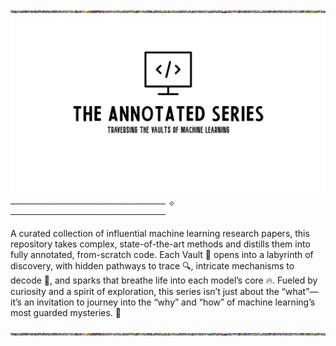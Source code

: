 
<div align="center">
    <img src="/Di1U.gif" alt="Description of GIF style="width:110%; height:20px;">
</div>


<div align="center">
    <img src="Figs/Logo.jpg" alt="The Annotated Series Logo" style="width:100%; height:290px;">
</div>
───────────────────────── ✧ ─────────────────────────

A curated collection of influential machine learning research papers, this repository takes complex, state-of-the-art methods and distills them into fully annotated, from-scratch code. Each Vault 🔐 opens into a labyrinth of discovery, with hidden pathways to trace 🔍, intricate mechanisms to decode 🧩, and sparks that breathe life into each model’s core 🔥. Fueled by curiosity and a spirit of exploration, this series isn’t just about the “what”—it’s an invitation to journey into the “why” and “how” of machine learning’s most guarded mysteries. 🧠
<div align="center">
    <img src="/Di1U.gif" alt="Description of GIF style="width:110%; height:20px;">
</div>

